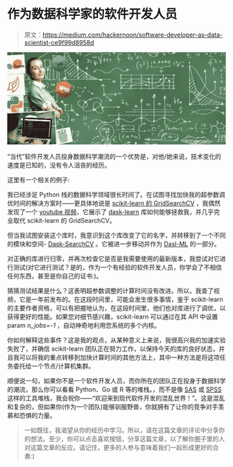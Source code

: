 # 作为数据科学家的软件开发人员

> 原文：<https://medium.com/hackernoon/software-developer-as-data-scientist-ce9f99d8958d>

![](img/12a13808844d0ca5f67df117341de5f0.png)

“当代”软件开发人员投身数据科学潮流的一个优势是，对他/她来说，技术变化的速度是已知的，没有令人沮丧的经历。

这里有一个相关的例子:

我已经涉足 Python 栈的数据科学领域很长时间了。在试图寻找加快我的超参数调优时间的解决方案时——更具体地说是 [scikit-learn 的 GridSearchCV](http://scikit-learn.org/stable/modules/generated/sklearn.model_selection.GridSearchCV.html) ，我偶然发现了一个 [youtube 视频](https://www.youtube.com/watch?v=HhsIisXpaT4)，它展示了 [dask-learn](https://github.com/dask/dask-learn) 库如何能够拯救我，并几乎完全取代 scikit-learn 的 GridSearchCV。

但当我试图安装这个库时，我意识到这个库改变了它的名字，并转移到了一个不同的模块和空间- [Dask-SearchCV](https://github.com/dask/dask-searchcv) 。它被进一步移动并作为 [Dasl-ML](https://github.com/dask/dask-ml) 的一部分。

对正确的库进行归零，并再次检查它是否是我需要使用的最新版本，我尝试对它进行测试(对它进行测试？是的，作为一个有经验的软件开发人员，你学会了不相信任何东西，甚至是你自己的证书:)。

猜猜测试结果是什么？这表明超参数调整的计算时间没有改进。所以，我查了视频，它是一年前发布的。在这段时间里，可能会发生很多事情，鉴于 scikit-learn 的主要作者资格，可以有把握地认为，在这段时间里，他们也对库进行了调优，以获得更好的性能。如果您对细节感兴趣，scikit-learn 可以通过在其 API 中设置 param *n_jobs=-1* ，自动神奇地利用您系统的多个内核。

你如何解释这些事件？这是我的观点，从某种意义上来说，我很高兴我的加速实验失败了，并确信 scikit-learn 团队正在努力工作，以保持今天的库的良好状态，并且我可以将我的重点转移到加快计算时间的其他方法上，其中一种方法是将这项任务委托给一个节点/计算机集群。

顺便说一句，如果你不是一个软件开发人员，而你所在的团队正在投身于数据科学的潮流，那么你可以看看 Python、Go 或 R 等的堆栈。，而不是像 [SAS](https://www.sas.com/en_in/home.html) 或 [SPSS](https://www.ibm.com/analytics/spss-statistics-software) 这样的工具堆栈，我会祝你——“欢迎来到现代软件开发的混乱世界！”。这是混乱和复杂的，但如果你(作为一个团队)能够驯服野兽，你就拥有了让你的竞争对手羡慕和恐惧的力量。

> 一如既往，我渴望从你的经历中学习。所以，请在这篇文章的评论中分享你的想法。至少，你可以点击喜欢按钮，分享这篇文章，以了解你圈子里的人对这篇文章的反应。请记住，更多的人参与意味着我们一起形成更好的合奏:)